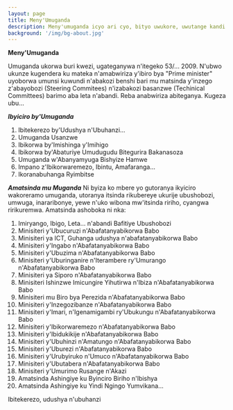 ```yaml
---
layout: page
title: Meny'Umuganda
description: Meny'umuganda icyo ari cyo, bityo uwukore, uwutange kandi ube wanawusaba.
background: '/img/bg-about.jpg'
---
```


****Meny'Umuganda****

Umuganda ukorwa buri kwezi, ugateganywa n'itegeko 53/... 2009. N'ubwo ukunze kugendera ku mateka n'amabwiriza y'ibiro bya "Prime minister" uyoborwa umunsi kuwundi n'abakozi benshi bari mu matsinda y'inzego z'abayobozi (Steering Commitees) n'izabakozi basanzwe (Techinical Committees) barimo aba leta n'abandi. Reba anabwiriza abiteganya.
Kugeza ubu...

***Ibyiciro by'Umuganda***
1. Ibitekerezo by'Udushya n'Ubuhanzi...
2. Umuganda Usanzwe
3. Ibikorwa by'Imishinga y'Imihigo
4. Ibikorwa by'Abaturiye Umudugudu Bitegurira Bakanasoza
5. Umuganda w'Abanyamyuga Bishyize Hamwe
6. Impano z'Ibikorwaremezo, Ibintu, Amafaranga...
7. Ikoranabuhanga Ryimbitse

***Amatsinda mu Muganda***
Ni byiza ko mbere yo gutoranya ikyiciro wakoreramo umuganda, utoranya itsinda rikubereye ukurije ubushobozi, umwuga, inararibonye, yewe n'uko wibona mw'itsinda ririho, cyangwa ririkuremwa. Amatsinda ashoboka ni nka:
1. Imiryango, Ibigo, Leta... n'abandi Bafitiye Ubushobozi
2. Minisiteri y'Ubucuruzi n'Abafatanyabikorwa Babo
3. Minisiteri ya ICT, Guhanga udushya n'abafatanyabikorwa Babo
4. Minisiteri y'Ingabo n'Abafatanyabikorwa Babo
5. Minisiteri y'Ubuzima n'Abafatanyabikorwa Babo
6. Minisiteri y'Uburinganire n'Iterambere ry'Umurango n'Abafatanyabikorwa Babo
7. Minisiteri ya Siporo n'Abafatanyabikorwa Babo
8. Minisiteri Ishinzwe Imicungire Yihutirwa n'Ibiza n'Abafatanyabikorwa Babo
9. Minisiteri mu Biro bya Perezida n'Abafatanyabikorwa Babo
10. Minisiteri y'Inzegozibanze n'Abafatanyabikorwa Babo
11. Minisiteri y'Imari, n'Igenamigambi ry'Ubukungu n'Abafatanyabikorwa Babo
12. Minisiteri y'Ibikorwaremezo n'Abafatanyabikorwa Babo
13. Minisiteri y'Ibidukikije n'Abafatanyabikorwa Babo
14. Minisiteri y'Ubuhinzi n'Amatungo n'Abafatanyabikorwa Babo
15. Minisiteri y'Uburezi n'Abafatanyabikorwa Babo
16. Minisiteri y'Urubyiruko n'Umuco n'Abafatanyabikorwa Babo
17. Minisiteri y'Ubutabera n'Abafatanyabikorwa Babo
18. Minisiteri y'Umurimo Rusange n'Akazi
19. Amatsinda Ashingiye ku Byinciro Biriho n'Ibishya
20. Amatsinda Ashingiye ku Yindi Ngingo Yumvikana...






Ibitekerezo, udushya n'ubuhanzi
